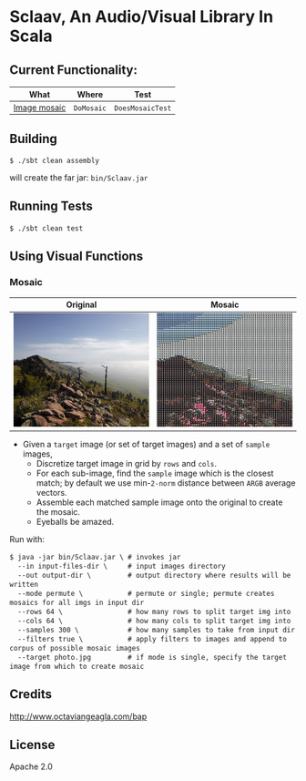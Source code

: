 # Sclaav, An Audio/Visual Library In Scala

## Current Functionality:

| What                         | Where                                            | Test |
| ---------------------------- |:------------------------------------------------:|:-----:|
| [Image mosaic](#mosaic)      | `DoMosaic` |`DoesMosaicTest`|

## Building

```
$ ./sbt clean assembly
```

will create the far jar: `bin/Sclaav.jar`

## Running Tests

```
$ ./sbt clean test
```

## Using Visual Functions

### Mosaic

| Original | Mosaic |
| -------- | ------ |
| <img src='https://github.com/ogeagla/sclaav/blob/master/src/test/resources/below-average-photography/0207-2014-05-1808-12-27-IMG_1328_marked.jpg'  height="200" width="300"> | <img src ='https://github.com/ogeagla/sclaav/blob/master/src/test/resources/assembled/mosaic/boulder-foothills-mosaic.jpeg' height="200" width="300"> |

 - Given a `target` image (or set of target images) and a set of `sample` images,
    - Discretize target image in grid by `rows` and `cols`.
    - For each sub-image, find the `sample` image which is the closest match; by default we use min-`2-norm` distance between `ARGB` average vectors.
    - Assemble each matched sample image onto the original to create the mosaic.
    - Eyeballs be amazed.

Run with:

```
$ java -jar bin/Sclaav.jar \ # invokes jar
  --in input-files-dir \     # input images directory
  --out output-dir \         # output directory where results will be written
  --mode permute \           # permute or single; permute creates mosaics for all imgs in input dir
  --rows 64 \                # how many rows to split target img into
  --cols 64 \                # how many cols to split target img into
  --samples 300 \            # how many samples to take from input dir
  --filters true \           # apply filters to images and append to corpus of possible mosaic images
  --target photo.jpg         # if mode is single, specify the target image from which to create mosaic
```
## Credits
http://www.octaviangeagla.com/bap

## License
Apache 2.0

